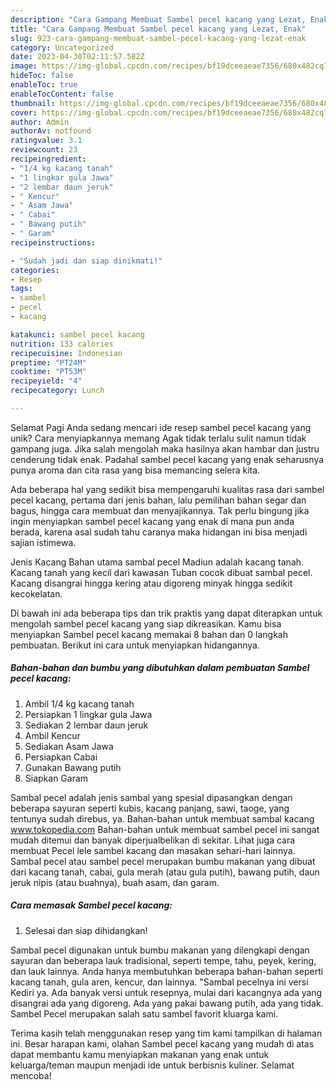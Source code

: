 ```yaml
---
description: "Cara Gampang Membuat Sambel pecel kacang yang Lezat, Enak"
title: "Cara Gampang Membuat Sambel pecel kacang yang Lezat, Enak"
slug: 923-cara-gampang-membuat-sambel-pecel-kacang-yang-lezat-enak
category: Uncategorized
date: 2023-04-30T02:11:57.582Z
image: https://img-global.cpcdn.com/recipes/bf19dceeaeae7356/680x482cq70/sambel-pecel-kacang-foto-resep-utama.jpg
hideToc: false
enableToc: true
enableTocContent: false
thumbnail: https://img-global.cpcdn.com/recipes/bf19dceeaeae7356/680x482cq70/sambel-pecel-kacang-foto-resep-utama.jpg
cover: https://img-global.cpcdn.com/recipes/bf19dceeaeae7356/680x482cq70/sambel-pecel-kacang-foto-resep-utama.jpg
author: Admin
authorAv: notfound
ratingvalue: 3.1
reviewcount: 23
recipeingredient:
- "1/4 kg kacang tanah"
- "1 lingkar gula Jawa"
- "2 lembar daun jeruk"
- " Kencur"
- " Asam Jawa"
- " Cabai"
- " Bawang putih"
- " Garam"
recipeinstructions:

- "Sudah jadi dan siap dinikmati!"
categories:
- Resep
tags:
- sambel
- pecel
- kacang

katakunci: sambel pecel kacang 
nutrition: 133 calories
recipecuisine: Indonesian
preptime: "PT24M"
cooktime: "PT53M"
recipeyield: "4"
recipecategory: Lunch

---
```



Selamat Pagi Anda sedang mencari ide resep sambel pecel kacang yang unik? Cara menyiapkannya memang Agak tidak terlalu sulit namun tidak gampang juga. Jika salah mengolah maka hasilnya akan hambar dan justru cenderung tidak enak. Padahal sambel pecel kacang yang enak seharusnya punya aroma dan cita rasa yang bisa memancing selera kita.


Ada beberapa hal yang sedikit bisa mempengaruhi kualitas rasa dari sambel pecel kacang, pertama dari jenis bahan, lalu pemilihan bahan segar dan bagus, hingga cara membuat dan menyajikannya. Tak perlu bingung jika ingin menyiapkan sambel pecel kacang yang enak di mana pun anda berada, karena asal sudah tahu caranya maka hidangan ini bisa menjadi sajian istimewa.

Jenis Kacang Bahan utama sambal pecel Madiun adalah kacang tanah. Kacang tanah yang kecil dari kawasan Tuban cocok dibuat sambal pecel. Kacang disangrai hingga kering atau digoreng minyak hingga sedikit kecokelatan.


Di bawah ini ada beberapa tips dan trik praktis yang dapat diterapkan untuk mengolah sambel pecel kacang yang siap dikreasikan. Kamu bisa menyiapkan Sambel pecel kacang memakai 8 bahan dan 0 langkah pembuatan. Berikut ini cara untuk menyiapkan hidangannya.

<!--inarticleads1-->

##### Bahan-bahan dan bumbu yang dibutuhkan dalam pembuatan Sambel pecel kacang:

1. Ambil 1/4 kg kacang tanah
1. Persiapkan 1 lingkar gula Jawa
1. Sediakan 2 lembar daun jeruk
1. Ambil  Kencur
1. Sediakan  Asam Jawa
1. Persiapkan  Cabai
1. Gunakan  Bawang putih
1. Siapkan  Garam


Sambal pecel adalah jenis sambal yang spesial dipasangkan dengan beberapa sayuran seperti kubis, kacang panjang, sawi, taoge, yang tentunya sudah direbus, ya. Bahan-bahan untuk membuat sambal kacang www.tokopedia.com Bahan-bahan untuk membuat sambel pecel ini sangat mudah ditemui dan banyak diperjualbelikan di sekitar. Lihat juga cara membuat Pecel lele sambel kacang dan masakan sehari-hari lainnya. Sambal pecel atau sambel pecel merupakan bumbu makanan yang dibuat dari kacang tanah, cabai, gula merah (atau gula putih), bawang putih, daun jeruk nipis (atau buahnya), buah asam, dan garam. 

<!--inarticleads2-->

##### Cara memasak Sambel pecel kacang:


1. Selesai dan siap dihidangkan!

Sambal pecel digunakan untuk bumbu makanan yang dilengkapi dengan sayuran dan beberapa lauk tradisional, seperti tempe, tahu, peyek, kering, dan lauk lainnya. Anda hanya membutuhkan beberapa bahan-bahan seperti kacang tanah, gula aren, kencur, dan lainnya. &#34;Sambal pecelnya ini versi Kediri ya. Ada banyak versi untuk resepnya, mulai dari kacangnya ada yang disangrai ada yang digoreng. Ada yang pakai bawang putih, ada yang tidak. Sambel Pecel merupakan salah satu sambel favorit kluarga kami. 

Terima kasih telah menggunakan resep yang tim kami tampilkan di halaman ini. Besar harapan kami, olahan Sambel pecel kacang yang mudah di atas dapat membantu kamu menyiapkan makanan yang enak untuk keluarga/teman maupun menjadi ide untuk berbisnis kuliner. Selamat mencoba!
